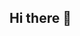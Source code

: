 ## Hi there 👋

<!--
**Jamal-karim17/Jamal-karim17** is a ✨ _special_ ✨ repository because its `README.md` (this file) appears on your GitHub profile.

Here are some ideas to get you started:

- 🔭 I’m currently working on Automating tasks and solving problems efficiently
- 🌱 I’m currently learning writing Python scripts for automation and data processing
- 👯 I’m looking to collaborate on Crafting user-friendly and responsive websites
- 📫 How to reach me:njogujustin@gmail.com
- ⚡ Fun fact: I am a lover of data analysis
-->
